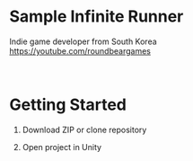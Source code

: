 # Sample Infinite Runner

Indie game developer from South Korea
<br>
https://youtube.com/roundbeargames

<br>

# Getting Started

1. Download ZIP or clone repository

2. Open project in Unity
